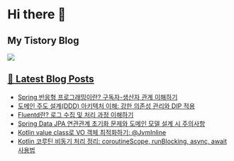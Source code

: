 # Hi there 👋

## My Tistory Blog

<p>
    <a href="https://kylo8.tistory.com"><img src="https://img.shields.io/badge/Tistory-000000?style=flat-square&logo=Tistory&logoColor=white"/>
</p>

## 📕 Latest Blog Posts

<ul><li><a href='https://kylo8.tistory.com/entry/Spring-%EB%B0%98%EC%9D%91%ED%98%95-%ED%94%84%EB%A1%9C%EA%B7%B8%EB%9E%98%EB%B0%8D%EC%9D%B4%EB%9E%80-%EA%B5%AC%EB%8F%85%EC%9E%90-%EC%83%9D%EC%82%B0%EC%9E%90-%EA%B4%80%EA%B3%84-%EC%9D%B4%ED%95%B4%ED%95%98%EA%B8%B0' target='_blank'>Spring 반응형 프로그래밍이란? 구독자-생산자 관계 이해하기</a></li><li><a href='https://kylo8.tistory.com/entry/%EB%8F%84%EB%A9%94%EC%9D%B8-%EC%A3%BC%EB%8F%84-%EC%84%A4%EA%B3%84DDD-%EC%95%84%ED%82%A4%ED%85%8D%EC%B2%98-%EC%9D%B4%ED%95%B4-%EA%B0%95%ED%95%9C-%EC%9D%98%EC%A1%B4%EC%84%B1-%EA%B4%80%EB%A6%AC%EC%99%80-DIP-%EC%A0%81%EC%9A%A9' target='_blank'>도메인 주도 설계(DDD) 아키텍처 이해: 강한 의존성 관리와 DIP 적용</a></li><li><a href='https://kylo8.tistory.com/entry/Fluentd%EB%9E%80-%EB%A1%9C%EA%B7%B8-%EC%88%98%EC%A7%91-%EB%B0%8F-%EC%B2%98%EB%A6%AC-%EA%B3%BC%EC%A0%95-%EC%9D%B4%ED%95%B4%ED%95%98%EA%B8%B0' target='_blank'>Fluentd란? 로그 수집 및 처리 과정 이해하기</a></li><li><a href='https://kylo8.tistory.com/entry/Spring-Data-JPA-%EC%97%B0%EA%B4%80%EA%B4%80%EA%B3%84-%EC%B4%88%EA%B8%B0%ED%99%94-%EB%AC%B8%EC%A0%9C%EC%99%80-%EB%8F%84%EB%A9%94%EC%9D%B8-%EB%AA%A8%EB%8D%B8-%EC%84%A4%EA%B3%84-%EC%8B%9C-%EC%A3%BC%EC%9D%98%EC%82%AC%ED%95%AD' target='_blank'>Spring Data JPA 연관관계 초기화 문제와 도메인 모델 설계 시 주의사항</a></li><li><a href='https://kylo8.tistory.com/entry/Kotlin-value-class%EB%A1%9C-VO-%EA%B0%9D%EC%B2%B4-%EC%B5%9C%EC%A0%81%ED%99%94%ED%95%98%EA%B8%B0-JvmInline' target='_blank'>Kotlin value class로 VO 객체 최적화하기: @JvmInline</a></li><li><a href='https://kylo8.tistory.com/entry/Kotlin-%EC%BD%94%EB%A3%A8%ED%8B%B4-%EB%B9%84%EB%8F%99%EA%B8%B0-%EC%B2%98%EB%A6%AC-%EC%A0%95%EB%A6%AC-coroutineScope-runBlocking-async-await-%EC%82%AC%EC%9A%A9%EB%B2%95' target='_blank'>Kotlin 코루틴 비동기 처리 정리: coroutineScope, runBlocking, async, await 사용법</a></li></ul>